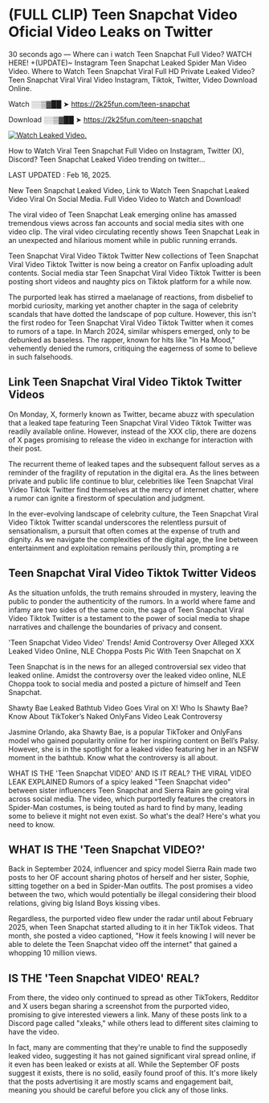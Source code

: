 # (FULL CLIP) Teen Snapchat Video Oficial Video Leaks on Twitter

30 seconds ago — Where can i watch Teen Snapchat Full Video? WATCH HERE! +(UPDATE)~ Instagram Teen Snapchat Leaked Spider Man Video Video. Where to Watch Teen Snapchat Viral Full HD Private Leaked Video? Teen Snapchat Viral Viral Video Instagram, Tiktok, Twitter, Video Download Online.

Watch ░░▒▓██ ➤ https://2k25fun.com/teen-snapchat

Download ░░▒▓██ ➤ https://2k25fun.com/teen-snapchat

[![Watch Leaked Video.](https://miro.medium.com/v2/resize:fit:828/format:webp/1*cilzJN44JGOrTw9NJCrNHA.gif "Watch Leaked Video")](https://2k25fun.com/teen-snapchat)

How to Watch Viral Teen Snapchat Full Video on Instagram, Twitter (X), Discord? Teen Snapchat Leaked Video trending on twitter...

LAST UPDATED : Feb 16, 2025.

New Teen Snapchat Leaked Video, Link to Watch Teen Snapchat Leaked Video Viral On Social Media. Full Video Video to Watch and Download!

The viral video of Teen Snapchat Leak emerging online has amassed tremendous views across fan accounts and social media sites with one video clip. The viral video circulating recently shows Teen Snapchat Leak in an unexpected and hilarious moment while in public running errands.

Teen Snapchat Viral Video Tiktok Twitter New collections of Teen Snapchat Viral Video Tiktok Twitter is now being a creator on Fanfix uploading adult contents. Social media star Teen Snapchat Viral Video Tiktok Twitter is been posting short videos and naughty pics on Tiktok platform for a while now.

The purported leak has stirred a maelanage of reactions, from disbelief to morbid curiosity, marking yet another chapter in the saga of celebrity scandals that have dotted the landscape of pop culture. However, this isn't the first rodeo for Teen Snapchat Viral Video Tiktok Twitter when it comes to rumors of a tape. In March 2024, similar whispers emerged, only to be debunked as baseless. The rapper, known for hits like "In Ha Mood," vehemently denied the rumors, critiquing the eagerness of some to believe in such falsehoods.

## Link Teen Snapchat Viral Video Tiktok Twitter Videos

On Monday, X, formerly known as Twitter, became abuzz with speculation that a leaked tape featuring Teen Snapchat Viral Video Tiktok Twitter was readily available online. However, instead of the XXX clip, there are dozens of X pages promising to release the video in exchange for interaction with their post.

The recurrent theme of leaked tapes and the subsequent fallout serves as a reminder of the fragility of reputation in the digital era. As the lines between private and public life continue to blur, celebrities like Teen Snapchat Viral Video Tiktok Twitter find themselves at the mercy of internet chatter, where a rumor can ignite a firestorm of speculation and judgment.

In the ever-evolving landscape of celebrity culture, the Teen Snapchat Viral Video Tiktok Twitter scandal underscores the relentless pursuit of sensationalism, a pursuit that often comes at the expense of truth and dignity. As we navigate the complexities of the digital age, the line between entertainment and exploitation remains perilously thin, prompting a re

##  Teen Snapchat Viral Video Tiktok Twitter Videos

As the situation unfolds, the truth remains shrouded in mystery, leaving the public to ponder the authenticity of the rumors. In a world where fame and infamy are two sides of the same coin, the saga of Teen Snapchat Viral Video Tiktok Twitter is a testament to the power of social media to shape narratives and challenge the boundaries of privacy and consent.

'Teen Snapchat Video Video' Trends! Amid Controversy Over Alleged XXX Leaked Video Online, NLE Choppa Posts Pic With Teen Snapchat on X

Teen Snapchat is in the news for an alleged controversial sex video that leaked online. Amidst the controversy over the leaked video online, NLE Choppa took to social media and posted a picture of himself and Teen Snapchat.

Shawty Bae Leaked Bathtub Video Goes Viral on X! Who Is Shawty Bae? Know About TikToker’s Naked OnlyFans Video Leak Controversy

Jasmine Orlando, aka Shawty Bae, is a popular TikToker and OnlyFans model who gained popularity online for her inspiring content on Bell’s Palsy. However, she is in the spotlight for a leaked video featuring her in an NSFW moment in the bathtub. Know what the controversy is all about.

WHAT IS THE 'Teen Snapchat VIDEO' AND IS IT REAL? THE VIRAL VIDEO LEAK EXPLAINED Rumors of a spicy leaked "Teen Snapchat video" between sister influencers Teen Snapchat and Sierra Rain are going viral across social media. The video, which purportedly features the creators in Spider-Man costumes, is being touted as hard to find by many, leading some to believe it might not even exist. So what's the deal? Here's what you need to know.

## WHAT IS THE 'Teen Snapchat VIDEO?'

Back in September 2024, influencer and spicy model Sierra Rain made two posts to her OF account sharing photos of herself and her sister, Sophie, sitting together on a bed in Spider-Man outfits. The post promises a video between the two, which would potentially be illegal considering their blood relations, giving big Island Boys kissing vibes.

Regardless, the purported video flew under the radar until about February 2025, when Teen Snapchat started alluding to it in her TikTok videos. That month, she posted a video captioned, "How it feels knowing I will never be able to delete the Teen Snapchat video off the internet" that gained a whopping 10 million views.

## IS THE 'Teen Snapchat VIDEO' REAL?

From there, the video only continued to spread as other TikTokers, Redditor and X users began sharing a screenshot from the purported video, promising to give interested viewers a link. Many of these posts link to a Discord page called "xleaks," while others lead to different sites claiming to have the video.

In fact, many are commenting that they're unable to find the supposedly leaked video, suggesting it has not gained significant viral spread online, if it even has been leaked or exists at all. While the September OF posts suggest it exists, there is no solid, easily found proof of this. It's more likely that the posts advertising it are mostly scams and engagement bait, meaning you should be careful before you click any of those links.